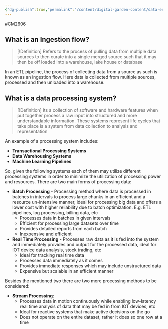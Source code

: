 ```yaml
---
{"dg-publish":true,"permalink":"/content/digital-garden-content/data-engineering-content/exam-prep-final-sem/data-engineering-content/cm-2606-lecture-5-notes/","updated":"2025-04-15T15:16:08.590+05:30"}
---
```


#CM2606

## What is an Ingestion flow?

>[!Definition]
>Refers to the process of pulling data from multiple data sources to then curate into a single merged source such that it may then be off loaded into a warehouse, lake house or database

In an ETL pipeline, the process of collecting data from a source as such is known as an ingestion flow. Here data is collected from multiple sources, processed and then unloaded into a warehouse.

## What is a data processing system?

>[!Definition]
>Its a collection of software and hardware features when put together process a raw input into structured and more understandable information. These systems represent life cycles that take place is a system from data collection to analysis and representation

An example of a processing system includes:

- **Transactional Processing Systems**
- **Data Warehousing Systems**
- **Machine Learning Pipelines**

So, given the following systems each of them may utilize different processing systems in order to minimize the utilization of processing power and resources. There are two main forms of processing data:

- **Batch Processing** - Processing method where data is processed in batches in intervals to process large chunks in an efficient and a resource un-intensive manner, ideal for processing big data and offers a lower cost with higher reliability due to batch optimization. E.g. ETL pipelines, log processing, billing data, etc
	- Processes data in batches in given intervals
	- Efficient for processing large datasets over time
	- Provides detailed reports from each batch
	- Inexpensive and efficient
- **Real Time Processing** - Processes raw data as it is fed into the system and immediately provides and output for the processed data, ideal for IOT device data analysis, stock trading, etc
	- Ideal for tracking real time data
	- Processes data immediately as it comes
	- Provides immediate responses which may include unstructured data
	- Expensive but scalable in an efficient manner

Besides the mentioned two there are two more processing methods to be considered:

- **Stream Processing**:
	- Processes data in motion continuously while enabling low-latency real time analysis of data that may be fed in from IOT devices, etc
	- Ideal for reactive systems that make active decisions on the go
	- Does not operate on the entire dataset, rather it does so one row at a time

